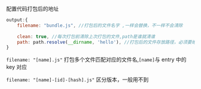 
配置代码打包后的地址

```js
output:{
    filename: "bundle.js", //打包后的文件名字 ,一样会替换，不一样不会清除
    
    clean: true, //每次打包前清除上次打包的文件,path是谁就清谁
    path: path.resolve(__dirname, 'hello'), //打包后的文件存放路径，必须要绝对路径
}
```
`filename: "[name].js"` 打包多个文件匹配对应的文件名,`[name]`与 entry 中的 key 对应

`filename: "[name]-[id]-[hash].js"` 区分版本，一般用不到
